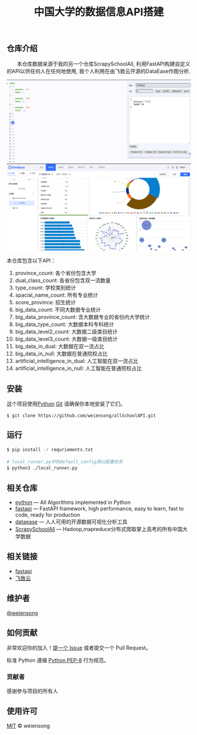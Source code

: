 <h1 align="center">中国大学的数据信息API搭建</h1>

<p align="center">
<img src="https://img.shields.io/badge/python_-%3E%3D3.8-green" alt=""> <img src="https://img.shields.io/badge/license_-MIT-green" alt=""> <img src="https://img.shields.io/badge/pymysql-blue" alt=""> <img src="https://img.shields.io/badge/dataease-blue" alt="">  <img src="https://img.shields.io/badge/fastapi-blue" alt=""> 
</p>

## 仓库介绍

&emsp;&emsp;本仓库数据来源于我的另一个仓库ScrapySchoolAll, 利用FastAPI构建自定义的API以供任何人在任何地使用, 我个人利用在由飞致云开源的DataEase作图分析.

![img.png](img.png)
![img_1.png](img_1.png)

本仓库包含以下API：

1. province_count: 各个省份包含大学
2. dual_class_count: 各省份包含双一流数量
3. type_count: 学校类别统计
4. spacial_name_count: 所有专业统计
5. score_province: 招生统计
6. big_data_count: 不同大数据专业统计
7. big_data_province_count: 含大数据专业的省份内大学统计
8. big_data_type_count: 大数据本科专科统计
9. big_data_level2_count: 大数据二级类目统计
10. big_data_level3_count: 大数据一级类目统计
11. big_data_in_dual: 大数据在双一流占比
12. big_data_in_null: 大数据在普通院校占比
13. artificial_intelligence_in_dual: 人工智能在双一流占比
14. artificial_intelligence_in_null: 人工智能在普通院校占比


## 安装

这个项目使用[Python](https://www.python.org/) [Git](https://git-scm.com/) 请确保你本地安装了它们。

```shell
$ git clone https://github.com/weiensong/allSchoolAPI.git
```



## 运行
```sh
$ pip install -r requriements.txt

# local_runner.py中的default_config用以配置任务
$ python3 ./local_runner.py
```


## 相关仓库

- [python](https://github.com/TheAlgorithms/Python) — All Algorithms implemented in Python
- [fastapi](https://github.com/tiangolo/fastapi) — FastAPI framework, high performance, easy to learn, fast to code, ready for production
- [dataease](https://github.com/dataease/dataeasen) — 人人可用的开源数据可视化分析工具
- [ScrapySchoolAll](https://github.com/weiensong/ScrapySchoolAll) — Hadoop,mapreduce分布式爬取掌上高考的所有中国大学数据



## 相关链接

- [fastapi](https://fastapi.tiangolo.com/)
- [飞致云](https://www.fit2cloud.com/)




## 维护者

[@weiensong](https://github.com/weiensong)



## 如何贡献

非常欢迎你的加入！[提一个 Issue](https://github.com/weiensong/allSchoolAPI/issues) 或者提交一个 Pull Request。


标准 Python 遵循 [Python PEP-8](https://peps.python.org/pep-0008/) 行为规范。

### 贡献者

感谢参与项目的所有人



## 使用许可

[MIT](LICENSE) © weiensong

